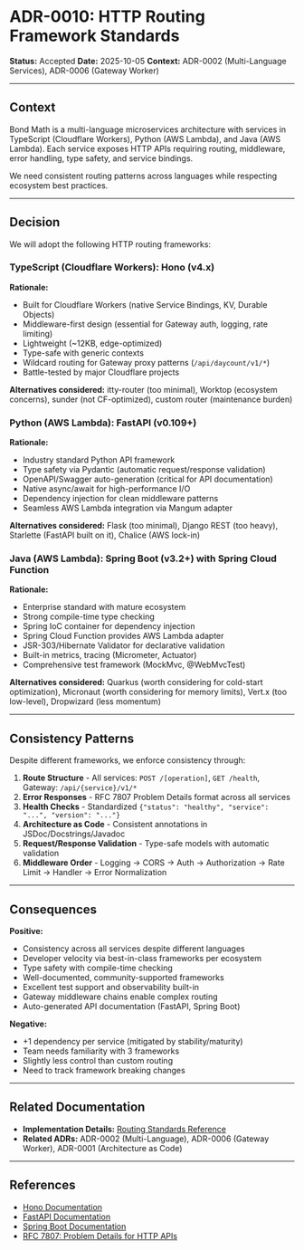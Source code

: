 # ADR-0010: HTTP Routing Framework Standards

**Status:** Accepted
**Date:** 2025-10-05
**Context:** ADR-0002 (Multi-Language Services), ADR-0006 (Gateway Worker)

---

## Context

Bond Math is a multi-language microservices architecture with services in TypeScript (Cloudflare Workers), Python (AWS Lambda), and Java (AWS Lambda). Each service exposes HTTP APIs requiring routing, middleware, error handling, type safety, and service bindings.

We need consistent routing patterns across languages while respecting ecosystem best practices.

---

## Decision

We will adopt the following HTTP routing frameworks:

### TypeScript (Cloudflare Workers): **Hono** (v4.x)

**Rationale:**
- Built for Cloudflare Workers (native Service Bindings, KV, Durable Objects)
- Middleware-first design (essential for Gateway auth, logging, rate limiting)
- Lightweight (~12KB, edge-optimized)
- Type-safe with generic contexts
- Wildcard routing for Gateway proxy patterns (`/api/daycount/v1/*`)
- Battle-tested by major Cloudflare projects

**Alternatives considered:** itty-router (too minimal), Worktop (ecosystem concerns), sunder (not CF-optimized), custom router (maintenance burden)

### Python (AWS Lambda): **FastAPI** (v0.109+)

**Rationale:**
- Industry standard Python API framework
- Type safety via Pydantic (automatic request/response validation)
- OpenAPI/Swagger auto-generation (critical for API documentation)
- Native async/await for high-performance I/O
- Dependency injection for clean middleware patterns
- Seamless AWS Lambda integration via Mangum adapter

**Alternatives considered:** Flask (too minimal), Django REST (too heavy), Starlette (FastAPI built on it), Chalice (AWS lock-in)

### Java (AWS Lambda): **Spring Boot** (v3.2+) with Spring Cloud Function

**Rationale:**
- Enterprise standard with mature ecosystem
- Strong compile-time type checking
- Spring IoC container for dependency injection
- Spring Cloud Function provides AWS Lambda adapter
- JSR-303/Hibernate Validator for declarative validation
- Built-in metrics, tracing (Micrometer, Actuator)
- Comprehensive test framework (MockMvc, @WebMvcTest)

**Alternatives considered:** Quarkus (worth considering for cold-start optimization), Micronaut (worth considering for memory limits), Vert.x (too low-level), Dropwizard (less momentum)

---

## Consistency Patterns

Despite different frameworks, we enforce consistency through:

1. **Route Structure** - All services: `POST /[operation]`, `GET /health`, Gateway: `/api/{service}/v1/*`
2. **Error Responses** - RFC 7807 Problem Details format across all services
3. **Health Checks** - Standardized `{"status": "healthy", "service": "...", "version": "..."}`
4. **Architecture as Code** - Consistent annotations in JSDoc/Docstrings/Javadoc
5. **Request/Response Validation** - Type-safe models with automatic validation
6. **Middleware Order** - Logging → CORS → Auth → Authorization → Rate Limit → Handler → Error Normalization

---

## Consequences

**Positive:**
- Consistency across all services despite different languages
- Developer velocity via best-in-class frameworks per ecosystem
- Type safety with compile-time checking
- Well-documented, community-supported frameworks
- Excellent test support and observability built-in
- Gateway middleware chains enable complex routing
- Auto-generated API documentation (FastAPI, Spring Boot)

**Negative:**
- +1 dependency per service (mitigated by stability/maturity)
- Team needs familiarity with 3 frameworks
- Slightly less control than custom routing
- Need to track framework breaking changes

---

## Related Documentation

- **Implementation Details:** [Routing Standards Reference](../reference/routing-standards.md)
- **Related ADRs:** ADR-0002 (Multi-Language), ADR-0006 (Gateway Worker), ADR-0001 (Architecture as Code)

---

## References

- [Hono Documentation](https://hono.dev/)
- [FastAPI Documentation](https://fastapi.tiangolo.com/)
- [Spring Boot Documentation](https://spring.io/projects/spring-boot)
- [RFC 7807: Problem Details for HTTP APIs](https://tools.ietf.org/html/rfc7807)
